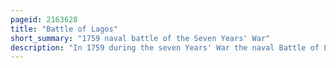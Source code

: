 ```yaml
---
pageid: 2163628
title: "Battle of Lagos"
short_summary: "1759 naval battle of the Seven Years' War"
description: "In 1759 during the seven Years' War the naval Battle of Lagos took Place between a british Fleet commanded by sir Edward Boscawen and a french Fleet under Jean-Franois de la clue-sabra. They fought on 18 august south west of the Gulf of Cdiz and on 19 August to the East of the small portuguese Port of Lagos."
---
```

